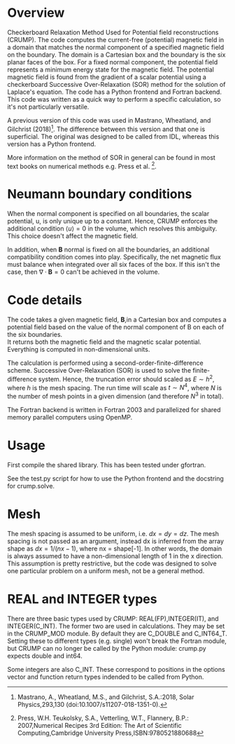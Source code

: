 # Overview 

Checkerboard Relaxation Method Used for Potential field reconstructions (CRUMP). The code computes the current-free (potential) magnetic field in a domain that matches the normal component of a specified magnetic field
on the boundary. The domain is a Cartesian box and the boundary is the six planar faces of the box. For a fixed normal component, the potential field represents a minimum energy state 
for the magnetic field. The potential magnetic field is found from the gradient of a scalar potential using a checkerboard Successive Over-Relaxation (SOR) method for the solution of Laplace's equation. The code has a Python frontend and Fortran backend. This code was written as a quick way to perform a specific calculation, so it's not particularly versatile. 

A previous version of this code was used in Mastrano, Wheatland, and Gilchrist (2018)[^1].
The difference between this version and that one is superficial. The original was designed to be called from IDL, whereas this version
has a Python frontend. 

More information on the method of SOR in general can be found in most text books on numerical methods e.g. Press et al. [^2].

[^1]: Mastrano, A., Wheatland, M.S., and Gilchrist, S.A.:2018, Solar Physics,293,130 (doi:10.1007/s11207-018-1351-0).
[^2]: Press, W.H. Teukolsky, S.A., Vetterling, W.T., Flannery, B.P.: 2007,Numerical Recipes 3rd Edition: The Art of Scientific Computing,Cambridge University Press,ISBN:9780521880688

# Neumann boundary conditions 

When the normal component is specified on all boundaries, the scalar potential, u, is only unique up to a constant. Hence, CRUMP enforces the additional
condition $\langle u \rangle = 0$ in the volume, which resolves this ambiguity. This choice doesn't affect the magnetic field. 

In addition, when $\mathbf B$ normal is fixed on all the boundaries, an additional compatibility condition comes into play. Specifically, the net magnetic 
flux must balance when integrated over all six faces of the box. If this isn't the case, then $\nabla\cdot\mathbf B = 0$ can't be achieved in the volume. 

# Code details

The code takes a given magnetic field, $\mathbf B$,in a Cartesian box and computes a potential field based on the value of the normal component of B on each of the six boundaries.  
It returns both the magnetic field and the magnetic scalar potential. Everything is computed in non-dimensional units. 

The calculation is performed using a second-order-finite-difference scheme. Successive Over-Relaxation (SOR) is used to solve the finite-difference system. 
Hence, the truncation error should scaled as $E \sim h^2$, where $h$ is the mesh spacing. The run time will scale as $t \sim N^4$, where $N$ is the number of mesh points in a given dimension (and therefore $N^3$ in total). 

The Fortran backend is written in Fortran 2003 and parallelized for shared memory parallel computers using OpenMP. 

# Usage

First compile the shared library. This has been tested under gfortran. 

See the test.py script for how to use the Python frontend and the docstring for crump.solve. 

# Mesh

The mesh spacing is assumed to be uniform, i.e. $dx=dy=dz$. The mesh spacing is not passed as an argument, instead dx is inferred from the array shape
as $dx = 1/(nx-1)$, where nx = shape[-1]. In other words, the domain is always assumed to have a non-dimensional length of 1 in the x direction. This
assumption is pretty restrictive, but the code was designed to solve one particular problem on a uniform mesh, not be a general method.

# REAL and INTEGER types

There are three basic types used by CRUMP: REAL(FP),INTEGER(IT), and INTEGER(C_INT). 
The former two are used in calculations. They may be set in the CRUMP_MOD module. By default they 
are C_DOUBLE and C_INT64_T. Setting these to different types (e.g. single) won't break the Fortran module, but
CRUMP can no longer be called by the Python module: crump.py expects double and int64.

Some integers are also C_INT. These correspond to positions in the options vector and function return types indended to be
called from Python. 





